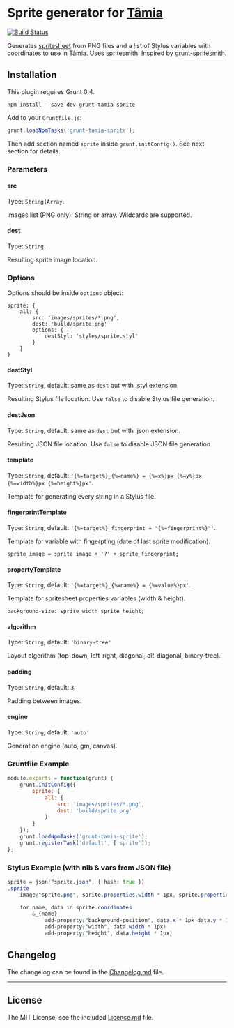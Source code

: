 # Sprite generator for [Tâmia](https://github.com/tamiadev/tamia)

[![Build Status](https://travis-ci.org/tamiadev/grunt-tamia-sprite.svg)](https://travis-ci.org/tamiadev/grunt-tamia-sprite)

Generates [spritesheet](http://en.wikipedia.org/wiki/Sprite_%28computer_graphics%29#Sprites_by_CSS) from PNG files and a list of Stylus variables with coordinates to use in [Tâmia](https://github.com/tamiadev/tamia). Uses [spritesmith](https://github.com/Ensighten/spritesmith). Inspired by [grunt-spritesmith](https://github.com/Ensighten/grunt-spritesmith).

## Installation

This plugin requires Grunt 0.4.

```shell
npm install --save-dev grunt-tamia-sprite
```

Add to your `Gruntfile.js`:

```javascript
grunt.loadNpmTasks('grunt-tamia-sprite');
```

Then add section named `sprite` inside `grunt.initConfig()`. See next section for details.


### Parameters

#### src

Type: `String|Array`.

Images list (PNG only). String or array. Wildcards are supported.

#### dest

Type: `String`.

Resulting sprite image location.

### Options

Options should be inside `options` object:

```
sprite: {
	all: {
		src: 'images/sprites/*.png',
		dest: 'build/sprite.png'
		options: {
			destStyl: 'styles/sprite.styl'
		}
	}
}
```

#### destStyl

Type: `String`, default: same as `dest` but with .styl extension.

Resulting Stylus file location. Use `false` to disable Stylus file generation.

#### destJson

Type: `String`, default: same as `dest` but with .json extension.

Resulting JSON file location. Use `false` to disable JSON file generation.

#### template

Type: `String`, default: `'{%=target%}_{%=name%} = {%=x%}px {%=y%}px {%=width%}px {%=height%}px'`.

Template for generating every string in a Stylus file.

#### fingerprintTemplate

Type: `String`, default: `'{%=target%}_fingerprint = "{%=fingerprint%}"'`.

Template for variable with fingerpting (date of last sprite modification).

```
sprite_image = sprite_image + '?' + sprite_fingerprint;
```

#### propertyTemplate

Type: `String`, default: `'{%=target%}_{%=name%} = {%=value%}px'`.

Template for spritesheet properties variables (width & height).

```
background-size: sprite_width sprite_height;
```

#### algorithm

Type: `String`, default: `'binary-tree'`

Layout algorithm (top-down, left-right, diagonal, alt-diagonal, binary-tree).

#### padding

Type: `String`, default: `3`.

Padding between images.

#### engine

Type: `String`, default: `'auto'`

Generation engine (auto, gm, canvas).


### Gruntfile Example

``` javascript
module.exports = function(grunt) {
	grunt.initConfig({
		sprite: {
			all: {
				src: 'images/sprites/*.png',
				dest: 'build/sprite.png'
			}
		}
	});
	grunt.loadNpmTasks('grunt-tamia-sprite');
	grunt.registerTask('default', ['sprite']);
};
```

### Stylus Example (with nib & vars from JSON file)

``` scss
sprite = json("sprite.json", { hash: true })
.sprite
	image("sprite.png", sprite.properties.width * 1px, sprite.properties.height * 1px)

	for name, data in sprite.coordinates
		&_{name}
			add-property("background-position", data.x * 1px data.y * 1px)
			add-property("width", data.width * 1px)
			add-property("height", data.height * 1px)
```

## Changelog

The changelog can be found in the [Changelog.md](Changelog.md) file.

---

## License

The MIT License, see the included [License.md](License.md) file.
